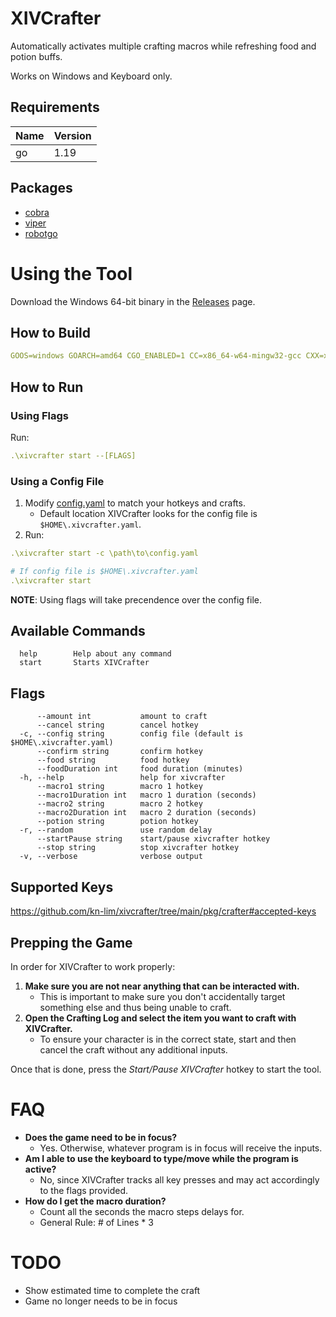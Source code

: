 # XIVCrafter

Automatically activates multiple crafting macros while refreshing food and potion buffs.

Works on Windows and Keyboard only.

## Requirements

| Name | Version |
|------|---------|
| go   | 1.19    |

## Packages

- [cobra](https://github.com/spf13/cobra)
- [viper](https://github.com/spf13/viper)
- [robotgo](https://github.com/go-vgo/robotgo)

# Using the Tool

Download the Windows 64-bit binary in the [Releases](https://github.com/kn-lim/xivcrafter/releases) page.

## How to Build

```yml
GOOS=windows GOARCH=amd64 CGO_ENABLED=1 CC=x86_64-w64-mingw32-gcc CXX=x86_64-w64-mingw32-g++ go build
```

## How to Run

### Using Flags

Run:
```yml
.\xivcrafter start --[FLAGS]
```

### Using a Config File

1. Modify [config.yaml](https://github.com/kn-lim/xivcrafter/blob/main/config.yaml) to match your hotkeys and crafts.
    - Default location XIVCrafter looks for the config file is `$HOME\.xivcrafter.yaml`.
2. Run:
```yml
.\xivcrafter start -c \path\to\config.yaml

# If config file is $HOME\.xivcrafter.yaml
.\xivcrafter start
```

**NOTE**: Using flags will take precendence over the config file.

## Available Commands

```
  help        Help about any command
  start       Starts XIVCrafter
```

## Flags

```
      --amount int           amount to craft
      --cancel string        cancel hotkey
  -c, --config string        config file (default is $HOME\.xivcrafter.yaml)
      --confirm string       confirm hotkey
      --food string          food hotkey
      --foodDuration int     food duration (minutes)
  -h, --help                 help for xivcrafter
      --macro1 string        macro 1 hotkey
      --macro1Duration int   macro 1 duration (seconds)
      --macro2 string        macro 2 hotkey
      --macro2Duration int   macro 2 duration (seconds)
      --potion string        potion hotkey
  -r, --random               use random delay
      --startPause string    start/pause xivcrafter hotkey
      --stop string          stop xivcrafter hotkey
  -v, --verbose              verbose output
```

## Supported Keys

https://github.com/kn-lim/xivcrafter/tree/main/pkg/crafter#accepted-keys

## Prepping the Game

In order for XIVCrafter to work properly:

1. **Make sure you are not near anything that can be interacted with.**
    - This is important to make sure you don't accidentally target something else and thus being unable to craft.
2. **Open the Crafting Log and select the item you want to craft with XIVCrafter.**
    - To ensure your character is in the correct state, start and then cancel the craft without any additional inputs.

Once that is done, press the _Start/Pause XIVCrafter_ hotkey to start the tool.

# FAQ

- **Does the game need to be in focus?**
  - Yes. Otherwise, whatever program is in focus will receive the inputs.
- **Am I able to use the keyboard to type/move while the program is active?**
  - No, since XIVCrafter tracks all key presses and may act accordingly to the flags provided.
- **How do I get the macro duration?**
  - Count all the seconds the macro steps delays for.
  - General Rule: # of Lines * 3

# TODO

- Show estimated time to complete the craft
- Game no longer needs to be in focus

